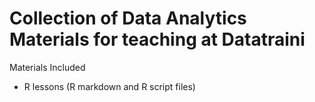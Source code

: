 # Collection of Data Analytics Materials for teaching at Datatraini

Materials Included
 - R lessons (R markdown and R script files)
